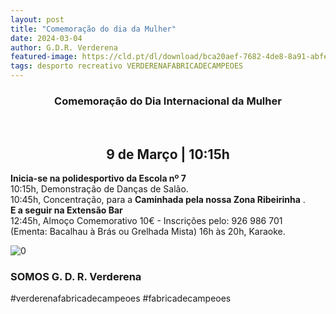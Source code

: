 ```yaml
---
layout: post
title: "Comemoração do dia da Mulher"
date: 2024-03-04
author: G.D.R. Verderena
featured-image: https://cld.pt/dl/download/bca20aef-7682-4de8-8a91-abfe09864770/ML%2025%20abril%20v2.jpg?download=true
tags: desporto recreativo VERDERENAFABRICADECAMPEOES
---
```


<CENTER><H3>Comemoração do Dia Internacional da Mulher</H3></CENTER>
<br>

<CENTER><H2>9 de Março | 10:15h</H2></CENTER>

<b>Inicia-se na polidesportivo da Escola nº 7 </b> <br> 
10:15h, Demonstração de Danças de Salão.<br>
10:45h, Concentração, para a <b>Caminhada pela nossa Zona Ribeirinha</b> .<br>
<b>E a seguir na Extensão Bar</b><br>
12:45h, Almoço Comemorativo 10€ - Inscrições pelo: 926 986 701<br>
(Ementa: Bacalhau à Brás ou Grelhada Mista)
16h às 20h, Karaoke.<br>


![0](https://cld.pt/dl/download/bca20aef-7682-4de8-8a91-abfe09864770/ML%2025%20abril%20v2.jpg?download=true)


<H3>SOMOS G. D. R. Verderena</H3>

#verderenafabricadecampeoes #fabricadecampeoes 
